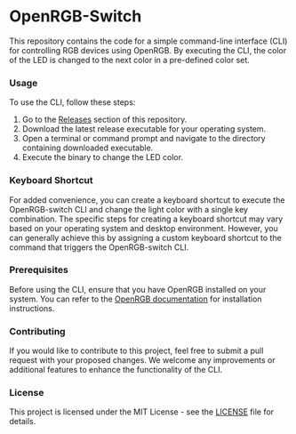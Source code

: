 # OpenRGB-Switch

This repository contains the code for a simple command-line interface (CLI) for controlling RGB devices using OpenRGB. By executing the CLI, the color of the LED is changed to the next color in a pre-defined color set.

### Usage

To use the CLI, follow these steps:

1. Go to the [Releases](https://github.com/amirdaaee/OpenRGB-switch/releases) section of this repository.
2. Download the latest release executable for your operating system.
3. Open a terminal or command prompt and navigate to the directory containing downloaded executable.
5. Execute the binary to change the LED color.

### Keyboard Shortcut

For added convenience, you can create a keyboard shortcut to execute the OpenRGB-switch CLI and change the light color with a single key combination. The specific steps for creating a keyboard shortcut may vary based on your operating system and desktop environment. However, you can generally achieve this by assigning a custom keyboard shortcut to the command that triggers the OpenRGB-switch CLI.

### Prerequisites

Before using the CLI, ensure that you have OpenRGB installed on your system. You can refer to the [OpenRGB documentation](https://gitlab.com/OpenRGBDevelopers/OpenRGB/-/wikis/home) for installation instructions.

### Contributing

If you would like to contribute to this project, feel free to submit a pull request with your proposed changes. We welcome any improvements or additional features to enhance the functionality of the CLI.

### License

This project is licensed under the MIT License - see the [LICENSE](./LICENSE) file for details.
